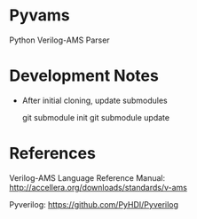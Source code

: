 # Pyvams
Python Verilog-AMS Parser

# Development Notes

- After initial cloning, update submodules

  git submodule init
  git submodule update

# References

  Verilog-AMS Language Reference Manual: http://accellera.org/downloads/standards/v-ams

  Pyverilog: https://github.com/PyHDI/Pyverilog


